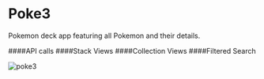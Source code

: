 # Poke3
Pokemon deck app featuring all Pokemon and their details.

####API calls
####Stack Views
####Collection Views
####Filtered Search

![poke3](https://cloud.githubusercontent.com/assets/14339161/21509026/3b1a8ebe-cc53-11e6-9277-91d2063742ee.gif)

